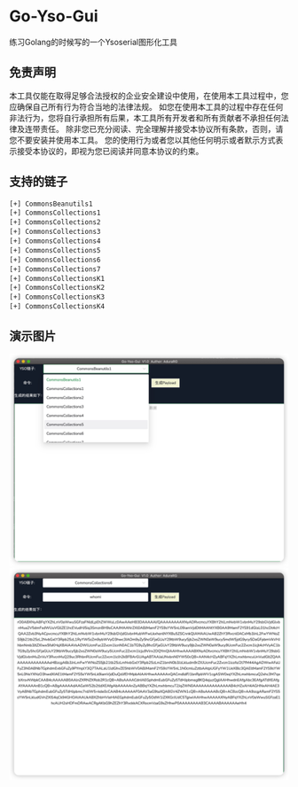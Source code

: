# Go-Yso-Gui
练习Golang的时候写的一个Ysoserial图形化工具

## 免责声明
  本工具仅能在取得足够合法授权的企业安全建设中使用，在使用本工具过程中，您应确保自己所有行为符合当地的法律法规。 如您在使用本工具的过程中存在任何非法行为，您将自行承担所有后果，本工具所有开发者和所有贡献者不承担任何法律及连带责任。 除非您已充分阅读、完全理解并接受本协议所有条款，否则，请您不要安装并使用本工具。 您的使用行为或者您以其他任何明示或者默示方式表示接受本协议的，即视为您已阅读并同意本协议的约束。

## 支持的链子
```bash
[+] CommonsBeanutils1
[+] CommonsCollections1
[+] CommonsCollections2
[+] CommonsCollections3
[+] CommonsCollections4
[+] CommonsCollections5
[+] CommonsCollections6
[+] CommonsCollections7
[+] CommonsCollectionsK1
[+] CommonsCollectionsK2
[+] CommonsCollectionsK3
[+] CommonsCollectionsK4
```
## 演示图片
![](./img/1.jpg)
![](./img/2.jpg)
